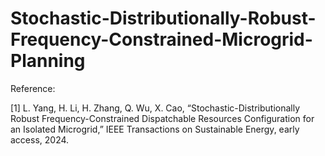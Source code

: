 # Stochastic-Distributionally-Robust-Frequency-Constrained-Microgrid-Planning

Reference:

[1]	L. Yang, H. Li, H. Zhang, Q. Wu, X. Cao, “Stochastic-Distributionally Robust Frequency-Constrained Dispatchable Resources Configuration for an Isolated Microgrid,” IEEE Transactions on Sustainable Energy, early access, 2024.

